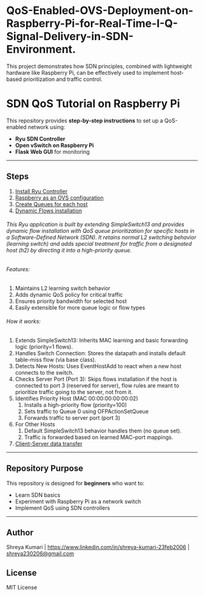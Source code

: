# QoS-Enabled-OVS-Deployment-on-Raspberry-Pi-for-Real-Time-I-Q-Signal-Delivery-in-SDN-Environment.
This project demonstrates how SDN principles, combined with lightweight hardware like Raspberry Pi, can be effectively used to implement host-based prioritization and traffic control. 
# SDN QoS Tutorial on Raspberry Pi

This repository provides **step-by-step instructions** to set up a QoS-enabled network using:
- **Ryu SDN Controller**
- **Open vSwitch on Raspberry Pi**
- **Flask Web GUI** for monitoring

---

## Steps
1. [Install Ryu Controller](Install_Ryu.md)
2. [Raspberry as an OVS configuration](Raspberry_Configuration.md)
3. [Create Queues for each host](Queue_Creation.md) 
4. [Dynamic Flows installation](Ryu_Application.py)
###### This Ryu application is built by extending SimpleSwitch13 and provides dynamic flow installation with QoS queue prioritization for specific hosts in a Software-Defined Network (SDN). It retains normal L2 switching behavior (learning switch) and adds special treatment for traffic from a designated host (h2) by directing it into a high-priority queue.
###### Features:
1. Maintains L2 learning switch behavior
2. Adds dynamic QoS policy for critical traffic
3. Ensures priority bandwidth for selected host
4. Easily extensible for more queue logic or flow types
###### How it works: 
1.	Extends SimpleSwitch13: Inherits MAC learning and basic forwarding logic (priority=1 flows).
2.	Handles Switch Connection: Stores the datapath and installs default table-miss flow (via base class).
3.	Detects New Hosts: Uses EventHostAdd to react when a new host connects to the switch.
4.	Checks Server Port (Port 3): Skips flows installation if the host is connected to port 3 (reserved for server), flow rules are meant to prioritize traffic going to the server, not from it.
5.	Identifies Priority Host (MAC 00:00:00:00:00:02)
    1. Installs a high-priority flow (priority=100)
    2. Sets traffic to Queue 0 using OFPActionSetQueue
    3. Forwards traffic to server port (port 3)
6.	For Other Hosts
    1. Default SimpleSwitch13 behavior handles them (no queue set).
    2. Traffic is forwarded based on learned MAC–port mappings.
5. [Client-Server data transfer](Client_Server_Setup.md)

---

## Repository Purpose
This repository is designed for **beginners** who want to:
- Learn SDN basics
- Experiment with Raspberry Pi as a network switch
- Implement QoS using SDN controllers  

---

## Author
Shreya Kumari | https://www.linkedin.com/in/shreya-kumari-23feb2006 | shreya230206@gmail.com

## License
MIT License

